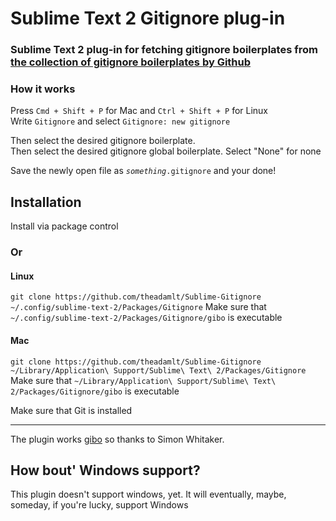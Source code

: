 <h1>Sublime Text 2 Gitignore plug-in</h1>

<h3>Sublime Text 2 plug-in for fetching gitignore boilerplates from <a href="https://github.com/github/gitignore">the collection of gitignore boilerplates by Github</a></h3>

<h3>How it works</h3>
Press <code>Cmd + Shift + P</code> for Mac and <code>Ctrl + Shift + P</code> for Linux<br />
Write <code>Gitignore</code> and select <code>Gitignore: new gitignore</code>

Then select the desired gitignore boilerplate.<br>
Then select the desired gitignore global boilerplate. Select "None" for none<br>

Save the newly open file as <code><i>something</i>.gitignore</code> and your done!

<h2>Installation</h2>

Install via package control

<h3>Or</h3>

<h4>Linux</h4>
<code>git clone https://github.com/theadamlt/Sublime-Gitignore ~/.config/sublime-text-2/Packages/Gitignore</code>
Make sure that <code>~/.config/sublime-text-2/Packages/Gitignore/gibo</code> is executable

<h4>Mac</h4>
<code>git clone https://github.com/theadamlt/Sublime-Gitignore ~/Library/Application\ Support/Sublime\ Text\ 2/Packages/Gitignore</code>
Make sure that <code>~/Library/Application\ Support/Sublime\ Text\ 2/Packages/Gitignore/gibo</code> is executable

Make sure that Git is installed

<hr>

The plugin works <a href="https://github.com/simonwhitaker/gitignore-boilerplates">gibo</a> so thanks to Simon Whitaker.

<h2>How bout' Windows support?</h2>
This plugin doesn't support windows, yet.
It will eventually, maybe, someday, if you're lucky,  support Windows